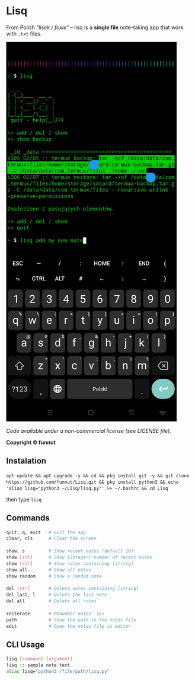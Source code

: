 # Lisq

From Polish *"lisek / foxie"* – lisq is a **single file** note-taking app that work with `.txt` files.

![Zrzut ekranu](screenshot.jpg)

*Code available under a non-commercial license (see LICENSE file).*

**Copyright © funnut**

## Instalation

`apt update && apt upgrade -y && cd && pkg install git -y && git clone https://github.com/funnut/Lisq.git && pkg install python3 && echo 'alias lisq="python3 ~/Lisq/lisq.py"' >> ~/.bashrc && cd Lisq`

then type `lisq`

## Commands

```bash
quit, q, exit   # Exit the app  
clear, cls      # Clear the screen  

show, s         # Show recent notes (default 10)  
show [int]      # Show [integer] number of recent notes  
show [str]      # Show notes containing [string]  
show all        # Show all notes  
show random     # Show a random note  

del [str]       # Delete notes containing [string]  
del last, l     # Delete the last note  
del all         # Delete all notes  

reiterate       # Renumber notes' IDs  
path            # Show the path to the notes file  
edit            # Open the notes file in editor
```


## CLI Usage

```bash
lisq [command] [argument]
lisq :: sample note text
alias lisq="python3 /file/path/lisq.py"
```
